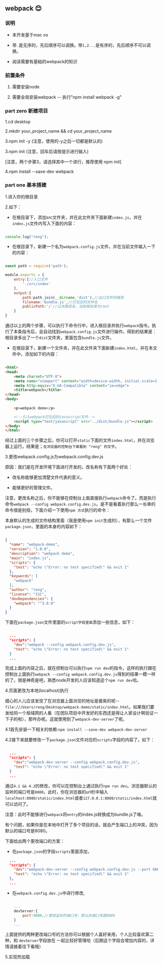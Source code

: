 ## webpack :blush:

### 说明

- 本开发基于mac os

- 带`.`是无序的，先后顺序可以调换。带`1,2...`是有序的，先后顺序不可以调换。

- 阅读需要有基础的webpack的知识

### 前置条件

1. 需要安装node

2. 需要全局安装webpack -- 执行"npm install webpack -g"

### part zero 新建项目

1.cd desktop

2.mkdir your_project_name && cd your_project_name

3.npm init -y  (注意，使用的-y之后一切都是默认的)

3.npm  init (注意，回车后请按提示进行输入)

[注意，两个步骤3，请选择其中一个进行，推荐使用 npm init]

4.npm install --save-dev webpack

### part one 基本搭建

1.进入你的根目录

2.如下：

- 在根目录下，添加src文件夹，并在此文件夹下面新建`index.js`，并在`index.js`文件内写入下面的内容：

```javascript

console.log("reng");

```

- 在根目录下，新建一个名为`webpack.config.js`文件，并在当前文件输入一下的内容：

```javascript

const path = require('path');

module.exports = {
    entry:[//入口文件
        './src/index'
    ],
    output:{
        path:path.join(__dirname,'dist'),//出口文件的路径
        filename:'bundle.js',//打包后的文件名
        publicPath:'/'//公共路径名，当前根目录为root
    }
}

```

通过以上的两个步骤，可以执行下命令行中，进入根目录并执行`webpack`指令。执行了本条指令后，会自动找到`webpack.config.js`文件进行操作。得到的结果是：根目录多出了一个`dist`文件夹，里面包含`bundle.js`文件。

- 在根目录下，新建一个文件夹，并在此文件夹下面新建`index.html`，并在本文件中，添加如下的内容：

```html

<html>
<head>
    <meta charset="UTF-8">
    <meta name="viewport" content="width=device-width, initial-scale=1.0">
    <meta http-equiv="X-UA-Compatible" content="ie=edge">
    <title>webpack</title>
</head>
<body>
    
    <p>webpack demo</p>

    <!--引入webpack打包后的javascript文件-->
    <script type="text/javascript" src="../dist/bundle.js"></script>
</body>
</html>

```

经过上面的三个步骤之后，你可以打开`static`下面的文件`index.html`，并在浏览器上运行。结果是；`在浏览器的控制台下面看到 "reng" 的文字`。

3.更改webpack.config.js为webpack.config.dev.js

原因：我们是在开发环境下面进行开发的，改名称有下面两个好处：

- 改名称能够更加清楚文件代表的意义。

- 能够更好的管理文件。

注意，更改名称之后，你不能够在控制台上面直接执行`webpack`命令了。而是执行命令`webpack --config webpack.config.dev.js`。是不是看着执行那么一长串的命令很是别扭，下面介绍一下使用`npm 方式`执行的命令：

本身默认的生成的文件结构里面（我是使用`npm init`生成的），有那么一个文件`package.json`，里面的本身的内容如下：

```json

{
  "name": "webpack-demo",
  "version": "1.0.0",
  "description": "webpack demo",
  "main": "index.js",
  "scripts": {
    "test": "echo \"Error: no test specified\" && exit 1"
  },
  "keywords": [
    "webpack"
  ],
  "author": "reng",
  "license": "ISC",
  "devDependencies": {
    "webpack": "^3.0.0"
  }
}

```

下面在`package.json`文件里面的`script字段里面`添加一些信息，如下：

```json

  ...
  "scripts": {
    "dev":"webpack --config webpack.config.dev.js",
    "test": "echo \"Error: no test specified\" && exit 1"
  }
  ...

```

完成上面的内容之后，就在控制台可以执行`npm run dev`的指令，这样的执行跟在控制台上面执行`webpack --config webpack.config.dev.js`得到的结果一模一样的了。很是神奇是吧，熟悉node开发的人应该知道这个`npm run dev`哈。

4.页面更改为本地(localhost)执行

细心的人儿应该发现了在浏览器上面浏览的地址是酱紫的呢--`file:///Users/reng/Desktop/webpack-demo/static/index.html`。如果我们要发给同一个局域网的人看（在团队项目中开发好的东西还是得让人家设计啊验证一下子的啦），那咋办呢。这就使用到了`webpack-dev-server`了呢。

4.1首先安装一下相关的依赖:`npm install --save-dev webpack-dev-server`

4.2接下来就要修改一下`package.json`文件对应的`scripts`字段的内容了。如下：

```json

  ...
  "scripts": {
    "dev":"webpack-dev-server --config webpack.config.dev.js",
    "test": "echo \"Error: no test specified\" && exit 1"
  }
  ...

```

通过`4.1 && 4.2`的修改，你可以在控制台上通过执行`npm run dev`。浏览器默认的监听的端口号是`8080`，此时，你在浏览器的url栏中输入`localhost:8080/static/index.html`或者`127.0.0.1:8080/static/index.html`就可以访问了。

注意：此时不能够进行`webpack`将`entry`的index.js转换成为bundle.js了咯。

有个问题，如果你是在本地中打开了多个项目的话，就会产生端口上的冲突，因为默认的端口号是8080。

下面给出两个更改端口的方案：

- 在`package.json`的字段`scripts`里面添加，

```json
  ...
  "scripts": {
    "dev":"webpack-dev-server --config webpack.config.dev.js --port 6066",//更改端口号
    "test": "echo \"Error: no test specified\" && exit 1"
  },
  ...

```

- 在`webpack.config.dev.js`中进行修改,

```javascript

    ...
    devServer:{
        port:9000,//更改监听的端口号，默认的端口号是8080
    }
    ...

```

上面提供的两种更改端口号的方法你可以根据个人喜好来用，个人比较喜欢第二种，和 `devServer`字段放在 一起比较好管理哈（后期这个字段会增加内容的，详情请接着往下看哦）

5.实现热加载

